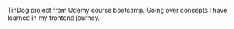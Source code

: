 TinDog project from Udemy course bootcamp. Going over concepts I have learned in my frontend journey.